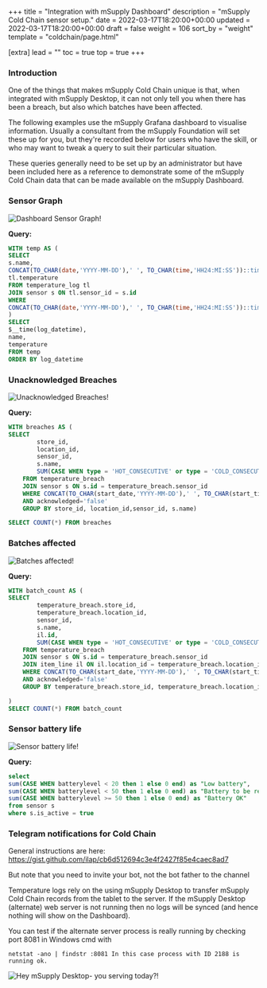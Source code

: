 +++
title = "Integration with mSupply Dashboard"
description = "mSupply Cold Chain sensor setup."
date = 2022-03-17T18:20:00+00:00
updated = 2022-03-17T18:20:00+00:00
draft = false
weight = 106
sort_by = "weight"
template = "coldchain/page.html"

[extra]
lead = ""
toc = true
top = true
+++


### Introduction
One of the things that makes mSupply Cold Chain unique is that, when integrated with mSupply Desktop, it can not only tell you when there has been a breach, but also which batches have been affected.

The following examples use the mSupply Grafana dashboard to visualise information. Usually a consultant from the mSupply Foundation will set these up for you, but they're recorded below for users who have the skill, or who may want to tweak a query to suit their particular situation.

These queries generally need to be set up by an administrator but have been included here as a reference to demonstrate some of the mSupply Cold Chain data that can be made available on the mSupply Dashboard.

### Sensor Graph

![Dashboard Sensor Graph!](/coldchain/images/dashboard_sensor_graph.png)

**Query:**

``` sql
WITH temp AS (
SELECT 
s.name,
CONCAT(TO_CHAR(date,'YYYY-MM-DD'),' ', TO_CHAR(time,'HH24:MI:SS'))::timestamptz AS log_datetime,
tl.temperature 
FROM temperature_log tl 
JOIN sensor s ON tl.sensor_id = s.id 
WHERE
CONCAT(TO_CHAR(date,'YYYY-MM-DD'),' ', TO_CHAR(time,'HH24:MI:SS'))::timestamptz >= $__timeFrom() 
)
SELECT
$__time(log_datetime),
name,
temperature
FROM temp
ORDER BY log_datetime
```

### Unacknowledged Breaches

![Unacknowledged Breaches!](/coldchain/images/unacknowledged_breaches_dashboard.png)

**Query:**

``` sql 
WITH breaches AS (
SELECT 
        store_id, 
        location_id, 
        sensor_id,
        s.name,
        SUM(CASE WHEN type = 'HOT_CONSECUTIVE' or type = 'COLD_CONSECUTIVE' then 1 else 0 end) AS count_consecutive
    FROM temperature_breach 
    JOIN sensor s ON s.id = temperature_breach.sensor_id
    WHERE CONCAT(TO_CHAR(start_date,'YYYY-MM-DD'),' ', TO_CHAR(start_time,'HH24:MI:SS'))::timestamp >= $__timeFrom() 
    AND acknowledged='false'
    GROUP BY store_id, location_id,sensor_id, s.name)

SELECT COUNT(*) FROM breaches

```

### Batches affected

![Batches affected!](/coldchain/images/batches_affected_dashboard.png)

**Query:**

``` sql
WITH batch_count AS (
SELECT
        temperature_breach.store_id, 
        temperature_breach.location_id, 
        sensor_id,
        s.name,
        il.id,
        SUM(CASE WHEN type = 'HOT_CONSECUTIVE' or type = 'COLD_CONSECUTIVE' then 1 else 0 end) AS count_consecutive
    FROM temperature_breach 
    JOIN sensor s ON s.id = temperature_breach.sensor_id
    JOIN item_line il ON il.location_id = temperature_breach.location_id
    WHERE CONCAT(TO_CHAR(start_date,'YYYY-MM-DD'),' ', TO_CHAR(start_time,'HH24:MI:SS'))::timestamp >= $__timeFrom() 
    AND acknowledged='false'
    GROUP BY temperature_breach.store_id, temperature_breach.location_id,sensor_id, s.name, il.id

)
SELECT COUNT(*) FROM batch_count
```

### Sensor battery life

![Sensor battery life!](/coldchain/images/sensor_batter_life_dashboard.png)

**Query:**

``` sql
select 
sum(CASE WHEN batterylevel < 20 then 1 else 0 end) as "Low battery",
sum(CASE WHEN batterylevel < 50 then 1 else 0 end) as "Battery to be replaced within month",
sum(CASE WHEN batterylevel >= 50 then 1 else 0 end) as "Battery OK"
from sensor s
where s.is_active = true 

```

### Telegram notifications for Cold Chain

General instructions are here: https://gist.github.com/ilap/cb6d512694c3e4f2427f85e4caec8ad7

But note that you need to invite your bot, not the bot father to the channel

Temperature logs rely on the using mSupply Desktop to transfer mSupply Cold Chain records from the tablet to the server. If the mSupply Desktop (alternate) web server is not running then no logs will be synced (and hence nothing will show on the Dashboard).

You can test if the alternate server process is really running by checking port 8081 in Windows cmd with 
```
netstat -ano | findstr :8081 In this case process with ID 2188 is running ok. 
```

![Hey mSupply Desktop- you serving today?!](/coldchain/images/alternate_server_test.png)
